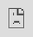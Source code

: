 ```yaml
---
title: Fusion 360 Make Manufacture Model Copy
---
```


[![Manufacture Model in Fusion 360](attachments/2023-fusion-360-create-manufacture-model.png)](attachments/2023-fusion-360-create-manufacture-model.png)

[Fusion 360](fusion-360.md) has multiple workspaces. We have used the Design and Render workspaces. Another workspace is the Manufacture workspace. This workspace is for preparing a model for fabrication and generating toolpaths.

By creating a manufacture model copy of your design model, you can move the parts around and lay them flat without changing your design model. If you change your design model then the manufacture model updates automatically. This can be helpful for making variations of [patterns ](fusion-360-basic-pattern-tools.md)and designs.

If you make changes to the manufacture model, it does not update the design model. This can be helpful if for testing. Perhaps you want to add or remove a portion of a piece to see how it works but don't want to capture it in your design history. Then making the changes in your manufacture model is a good idea. Otherwise it is best to make changes in the design model.

You can have multiple manufacture models.

<div class="vidoe-grid">
<div class="video-card">

## Make a Manufacture Model Copy of Your Design

<div class="iframe-16-9-container"><iframe class="youTubeIframe" style="position: absolute; top: 0; bottom: 0; left: 0; width: 100%; height: 100%; border: 0; z-index: 1;" src="https://www.youtube.com/embed/bhVPR4CUOUk?rel=0" width="560" height="315" frameborder="0" allowfullscreen="allowfullscreen"></iframe></div>

</div>
</div>
